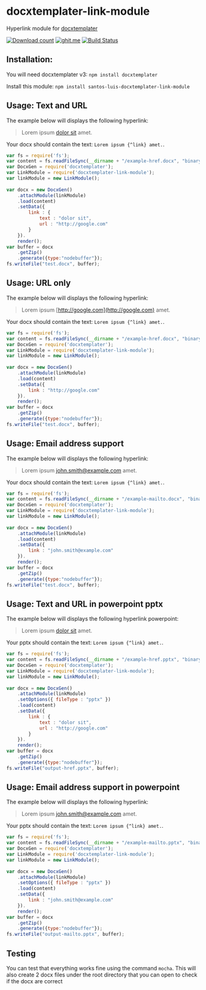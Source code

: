 
# docxtemplater-link-module
Hyperlink module for [docxtemplater](https://github.com/open-xml-templating/docxtemplater)

[![Download count](https://img.shields.io/npm/dt/docxtemplater-link-module.svg?style=flat)](https://www.npmjs.org/package/docxtemplater-link-module)
[![ghit.me](https://ghit.me/badge.svg?repo=sujith3g/docxtemplater-link-module)](https://ghit.me/repo/sujith3g/docxtemplater-link-module)
[![Build Status](https://travis-ci.org/sujith3g/docxtemplater-link-module.svg?branch=master)](https://travis-ci.org/sujith3g/docxtemplater-link-module)

## Installation:
You will need docxtemplater v3: `npm install docxtemplater`

Install this module: `npm install santos-luis-docxtemplater-link-module`

## Usage: Text and URL

The example below will displays the following hyperlink:
> Lorem ipsum [dolor sit](http://google.com) amet.

Your docx should contain the text: `Lorem ipsum {^link} amet.`.

```js
var fs = require('fs');
var content = fs.readFileSync(__dirname + "/example-href.docx", "binary");
var DocxGen = require('docxtemplater');
var LinkModule = require('docxtemplater-link-module');
var linkModule = new LinkModule();
 
var docx = new DocxGen()
	.attachModule(linkModule)
	.load(content)
	.setData({
		link : {
			text : "dolor sit",
			url : "http://google.com"
		}
	}).
	render();
var buffer = docx
	.getZip()
	.generate({type:"nodebuffer"});
fs.writeFile("test.docx", buffer);
```

## Usage: URL only

The example below will displays the following hyperlink:
> Lorem ipsum [http://google.com](http://google.com) amet.

Your docx should contain the text: `Lorem ipsum {^link} amet.`.

```js
var fs = require('fs');
var content = fs.readFileSync(__dirname + "/example-href.docx", "binary");
var DocxGen = require('docxtemplater');
var LinkModule = require('docxtemplater-link-module');
var linkModule = new LinkModule();
 
var docx = new DocxGen()
	.attachModule(linkModule)
	.load(content)
	.setData({
		link : "http://google.com"
	}).
	render();
var buffer = docx
	.getZip()
	.generate({type:"nodebuffer"});
fs.writeFile("test.docx", buffer);
```

## Usage: Email address support

The example below will displays the following hyperlink:
> Lorem ipsum [john.smith@example.com](mailto:john.smith@example.com) amet.

Your docx should contain the text: `Lorem ipsum {^link} amet.`.

```js
var fs = require('fs');
var content = fs.readFileSync(__dirname + "/example-mailto.docx", "binary");
var DocxGen = require('docxtemplater');
var LinkModule = require('docxtemplater-link-module');
var linkModule = new LinkModule();
 
var docx = new DocxGen()
	.attachModule(linkModule)
	.load(content)
	.setData({
		link : "john.smith@example.com"
	}).
	render();
var buffer = docx
	.getZip()
	.generate({type:"nodebuffer"});
fs.writeFile("test.docx", buffer);
```

## Usage: Text and URL in powerpoint pptx

The example below will displays the following hyperlink powerpoint:
> Lorem ipsum [dolor sit](http://google.com) amet.

Your pptx should contain the text: `Lorem ipsum {^link} amet.`.

```js
var fs = require('fs');
var content = fs.readFileSync(__dirname + "/example-href.pptx", "binary");
var DocxGen = require('docxtemplater');
var LinkModule = require('docxtemplater-link-module');
var linkModule = new LinkModule();
 
var docx = new DocxGen()
	.attachModule(linkModule)
	.setOptions({ fileType : "pptx" })
	.load(content)
	.setData({
		link : {
			text : "dolor sit",
			url : "http://google.com"
		}
	}).
	render();
var buffer = docx
	.getZip()
	.generate({type:"nodebuffer"});
fs.writeFile("output-href.pptx", buffer);
```

## Usage: Email address support in powerpoint

The example below will displays the following hyperlink:
> Lorem ipsum [john.smith@example.com](mailto:john.smith@example.com) amet.

Your pptx should contain the text: `Lorem ipsum {^link} amet.`.

```js
var fs = require('fs');
var content = fs.readFileSync(__dirname + "/example-mailto.pptx", "binary");
var DocxGen = require('docxtemplater');
var LinkModule = require('docxtemplater-link-module');
var linkModule = new LinkModule();
 
var docx = new DocxGen()
	.attachModule(linkModule)
	.setOptions({ fileType : "pptx" })
	.load(content)
	.setData({
		link : "john.smith@example.com"
	}).
	render();
var buffer = docx
	.getZip()
	.generate({type:"nodebuffer"});
fs.writeFile("output-mailto.pptx", buffer);
```


## Testing 

You can test that everything works fine using the command `mocha`. This will also create 2 docx files under the root directory that you can open to check if the docx are correct

